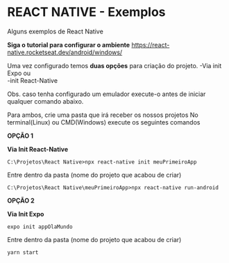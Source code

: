# REACT NATIVE - Exemplos
Alguns exemplos de React Native

**Siga o tutorial para configurar o ambiente**
https://react-native.rocketseat.dev/android/windows/

Uma vez configurado temos **duas opções** para criação do projeto.
-Via init Expo ou  
-init React-Native


Obs. caso tenha configurado um emulador execute-o antes de iniciar qualquer comando abaixo.

Para ambos, crie uma pasta que irá receber os nossos projetos
No terminal(Linux) ou CMD(Windows) execute os seguintes comandos

**OPÇÃO 1**

**Via Init React-Native**

```C:\Projetos\React Native>npx react-native init meuPrimeiroApp```

Entre dentro da pasta (nome do projeto que acabou de criar)

```C:\Projetos\React Native\meuPrimeiroApp>npx react-native run-android```


**OPÇÃO 2**

**Via Init Expo**

```expo init appOlaMundo```

Entre dentro da pasta (nome do projeto que acabou de criar)

```yarn start```
